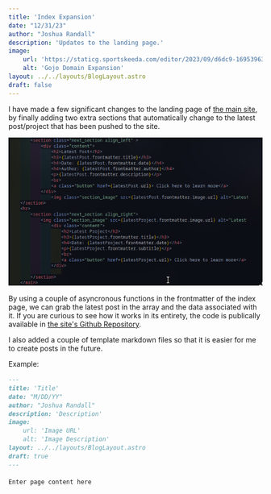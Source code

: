 ```yaml
---
title: 'Index Expansion'
date: "12/31/23"
author: "Joshua Randall"
description: 'Updates to the landing page.'
image:
    url: 'https://staticg.sportskeeda.com/editor/2023/09/d6dc9-16953963622489-1920.jpg'
    alt: 'Gojo Domain Expansion'
layout: ../../layouts/BlogLayout.astro
draft: false
---
```


I have made a few significant changes to the landing page of <a href="/">the main site</a>, by finally adding two extra sections that automatically change to the latest post/project that has been pushed to the site.

![Index Section Code](/public/assets/231231_18h35m30s_screenshot.png)

By using a couple of asyncronous functions in the frontmatter of the index page, we can grab the latest post in the array and the data associated with it. If you are curious to see how it works in its entirety, the code is publically available in [the site's Github Repository](https://github.com/joshrandall8478/joshrandall8478.github.io).

I also added a couple of template markdown files so that it is easier for me to create posts in the future.

Example:
```markdown
---
title: 'Title'
date: "M/DD/YY"
author: "Joshua Randall"
description: 'Description'
image:
    url: 'Image URL'
    alt: 'Image Description'
layout: ../../layouts/BlogLayout.astro
draft: true
---

Enter page content here

```
